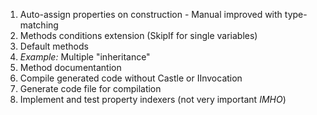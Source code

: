 ﻿1. Auto-assign properties on construction - Manual improved with type-matching
1. Methods conditions extension (SkipIf for single variables)
1. Default methods
1. *Example:* Multiple "inheritance"
1. Method documentantion
1. Compile generated code without Castle or IInvocation
1. Generate code file for compilation
1. Implement and test property indexers (not very important _IMHO_)